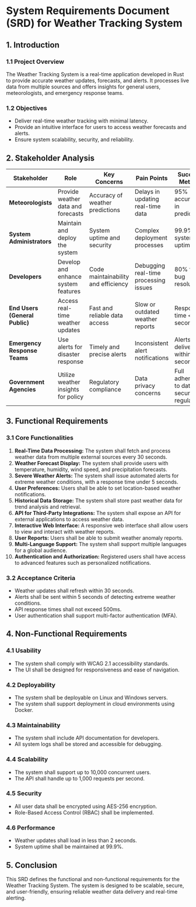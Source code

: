 # System Requirements Document (SRD) for Weather Tracking System

## 1. Introduction
### 1.1 Project Overview
The Weather Tracking System is a real-time application developed in Rust to provide accurate weather updates, forecasts, and alerts. It processes live data from multiple sources and offers insights for general users, meteorologists, and emergency response teams.

### 1.2 Objectives
- Deliver real-time weather tracking with minimal latency.
- Provide an intuitive interface for users to access weather forecasts and alerts.
- Ensure system scalability, security, and reliability.

## 2. Stakeholder Analysis
| Stakeholder  | Role | Key Concerns | Pain Points | Success Metrics |
|-------------|------|-------------|-------------|-----------------|
| **Meteorologists** | Provide weather data and forecasts | Accuracy of weather predictions | Delays in updating real-time data | 95% accuracy in predictions |
| **System Administrators** | Maintain and deploy the system | System uptime and security | Complex deployment processes | 99.9% system uptime |
| **Developers** | Develop and enhance system features | Code maintainability and efficiency | Debugging real-time processing issues | 80% faster bug resolution |
| **End Users (General Public)** | Access real-time weather updates | Fast and reliable data access | Slow or outdated weather reports | Response time < 2 seconds |
| **Emergency Response Teams** | Use alerts for disaster response | Timely and precise alerts | Inconsistent alert notifications | Alerts delivered within 5 seconds |
| **Government Agencies** | Utilize weather insights for policy | Regulatory compliance | Data privacy concerns | Full adherence to data security regulations |

## 3. Functional Requirements
### 3.1 Core Functionalities
1. **Real-Time Data Processing:** The system shall fetch and process weather data from multiple external sources every 30 seconds.
2. **Weather Forecast Display:** The system shall provide users with temperature, humidity, wind speed, and precipitation forecasts.
3. **Severe Weather Alerts:** The system shall issue automated alerts for extreme weather conditions, with a response time under 5 seconds.
4. **User Preferences:** Users shall be able to set location-based weather notifications.
5. **Historical Data Storage:** The system shall store past weather data for trend analysis and retrieval.
6. **API for Third-Party Integrations:** The system shall expose an API for external applications to access weather data.
7. **Interactive Web Interface:** A responsive web interface shall allow users to view and interact with weather reports.
8. **User Reports:** Users shall be able to submit weather anomaly reports.
9. **Multi-Language Support:** The system shall support multiple languages for a global audience.
10. **Authentication and Authorization:** Registered users shall have access to advanced features such as personalized notifications.

### 3.2 Acceptance Criteria
- Weather updates shall refresh within 30 seconds.
- Alerts shall be sent within 5 seconds of detecting extreme weather conditions.
- API response times shall not exceed 500ms.
- User authentication shall support multi-factor authentication (MFA).

## 4. Non-Functional Requirements
### 4.1 Usability
- The system shall comply with WCAG 2.1 accessibility standards.
- The UI shall be designed for responsiveness and ease of navigation.

### 4.2 Deployability
- The system shall be deployable on Linux and Windows servers.
- The system shall support deployment in cloud environments using Docker.

### 4.3 Maintainability
- The system shall include API documentation for developers.
- All system logs shall be stored and accessible for debugging.

### 4.4 Scalability
- The system shall support up to 10,000 concurrent users.
- The API shall handle up to 1,000 requests per second.

### 4.5 Security
- All user data shall be encrypted using AES-256 encryption.
- Role-Based Access Control (RBAC) shall be implemented.

### 4.6 Performance
- Weather updates shall load in less than 2 seconds.
- System uptime shall be maintained at 99.9%.

## 5. Conclusion
This SRD defines the functional and non-functional requirements for the Weather Tracking System. The system is designed to be scalable, secure, and user-friendly, ensuring reliable weather data delivery and real-time alerting.


